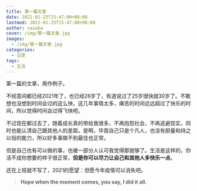 ```yaml
---
title: 第一篇文章
date: 2021-01-25T15:47:00+08:00
lastmod: 2021-01-25T15:47:00+08:00
author: sasaba
cover: /img/第一篇文章.jpg
images:
  - /img/第一篇文章.jpg
categories:
  - 记录
tags:
  - 生活
---
```


第一篇的文章，用作例子。

<!--more-->
  不经意间都已经2021年了，也已经26岁了，有道说过了25岁很快就30岁了。不敢想也没想到时间会过的这么快，这几年事情太多，痛苦的时间远远超过了快乐的时间，所以觉得时间会过得飞快吧。

  不过现在都过去了，随着成长真的带给我很多，不再抱怨社会，不再逃避现实，同时也能认清自己跟其他人的差距。是啊，毕竟自己只是个凡人，也没有胆量和持之以恒的能力，所以好多事做不到最佳也正常。

  但是自己也有可以做的事，也被一部分人认可我觉得那就够了。生活是这样的，你活不成你想要的样子很正常，**但是你可以尽力让自己和其他人多快乐一点**。

  还在上班就不写了，2021的愿望：但愿今年疫情可以消失吧。

> **Hope when the moment comes, you say, I did it all.**

